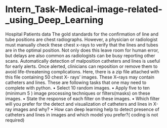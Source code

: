 # Intern_Task-Medical-image-related-_using_Deep_Learning
Hospital Patients data
The gold standards for the confirmation of line and tube positions are chest radiographs. However, a physician or radiologist must manually check these chest x-rays to verify that the lines and tubes are in the optimal position. Not only does this leave room for human error, but delays are also common as radiologists can be busy reporting other scans. Automatically detection of malposition catheters and lines is useful for early alerts. Once alerted, clinicians can reposition or remove them to avoid life-threatening complications.
Here, there is a zip file attached with this file containing 50 chest X- rays’ images. These X–rays may contain catheters and lines. These are following tasks that one may need to complete with python.
•	Select 10 random images.
•	Apply five to ten (minimum 5 ) image processing techniques or filters(masks) on these images. 
•	State the response of each filter on these images.
•	Which filter will you prefer for the detect and visualization of catheters and lines in X-ray images and why?
•	How can deep learning help to detect presence of catheters and lines in images and which model you prefer?( coding is not required)
